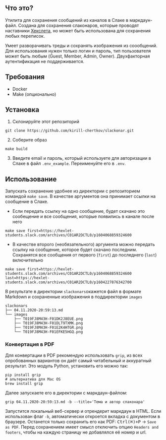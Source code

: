 ## Что это?
Утилита для сохранения сообщений из каналов в Слаке в маркдаун-файл. Создана для сохранения слаконаров, которые проводят наставники [Хекслета](https://ru.hexlet.io), но может быть использована для сохранения любых переписок.

Умеет разворачивать треды и сохранять изображения из соообщений. Для использования нужен только логин и пароль, тип пользователя может быть любым (Guest, Member, Admin, Owner). Двухфакторная аутентификация не поддерживается.

## Требования
- Docker
- Make (опционально)

## Установка
1. Склонируйте этот репозиторий
```
git clone https://github.com/kirill-chertkov/slackonar.git
```
2. Соберите образ
```
make build
```
3. Введите email и пароль, который используете для авторизации в Слаке в файл `.env_example`. Переименуйте его в `.env`.

## Использование
Запускать сохранение удобнее из директории с репозиторием командой `make save`. В качестве аргументов она принимает ссылки на сообщение в Слаке.
- Если передать ссылку на одно сообщение, будет скачано это сообещение и все сообщения, которые появились в канале после него
```
make save first=https://hexlet-students.slack.com/archives/C01AR2DCTL0/p1604068859324600
```
- В качестве второго (необязательного) аргумента можно передать ссылку на сообщение, которое будет скачано последним. Сохранятся все сообщения от первого (`first`) до последнего (`last`) включительно
```
make save first=https://hexlet-students.slack.com/archives/C01AR2DCTL0/p1604068859324600 last=https://hexlet-students.slack.com/archives/C01AR2DCTL0/p1604227876342700
````
В результате в директории `slackonars`окажется файл в формате Markdown и сохраненные изображения в поддиректории `images`
```
slackonars
├── 04.11.2020-20:59:13.md
└── images
    ├── T019FJ8M43H-F01DK2J8EUE.png
    ├── T019FJ8M43H-F01DLT9TXMK.png
    ├── T019FJ8M43H-F01E2K4HTGR.png
    └── T019FJ8M43H-F01EFKE5HGQ.png
```

### Конвертация в PDF
Для конвертации в PDF рекомендую использовать `grip`, из всех опробованных вариантов он даёт самый читабельный и аккуратный результат. Это модуль Python, установить его можно так:
```
pip install grip
# альтернатива для Mac OS
brew install grip
```
Далее запускаете его в директории с маркдаун-файлом:
```
grip 04.11.2020-20:59:13.md -b --title='Тема и автор слаконара'
```
Запустится локальный веб-сервер и отрендерит маркдаун в HTML. Если использован флаг `-b`, автоматически откроется вкладка с документом в браузере. Останется только сохранить его как PDF: <kbd>Ctrl(⌘)+P</kbd> -> `Save as PDF`. Перед сохранением имеет смысл отключить опцию `Headers and footers`, чтобы на каждую страницу не добавлялся её номер и url.